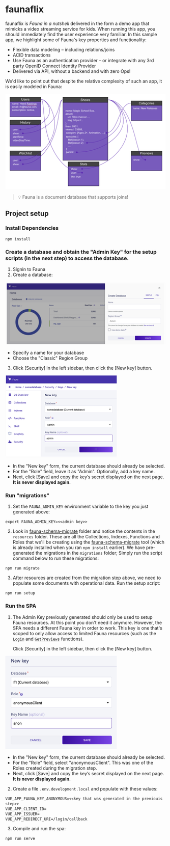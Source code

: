 # faunaflix
faunaflix is *Fauna in a nutshell* delivered in the form a demo app that mimicks a video streaming service for kids. 
When running this app, you should immediately find the user experience very familiar. 
In this sample app, we highlight some of Fauna's key properties and functionality:
* Flexible data modeling – including relations/joins
* ACID transactions
* Use Fauna as an authentication provider – or integrate with any 3rd party OpenID Connect Identity Provider
* Delivered via API, without a backend and with zero Ops!

We'd like to point out that despite the relative complexity of such an app, it is easily modeled in Fauna:

![faunaflix](/images/faunaflix.png)
> :bulb: Fauna is a document database that supports joins!


## Project setup

### Install Dependencies
```
npm install
```

### Create a database and obtain the "Admin Key" for the setup scripts (in the next step) to access the database.
1. Signin to Fauna 
2. Create a database: 

  <img src="images/createdb.png" alt="drawing" width="600"/>

   * Specify a name for your database
   * Choose the "Classic" Region Group

3. Click [Security] in the left sidebar, then click the [New key] button.

  <img src="images/adminkey.png" alt="drawing" width="350"/>

   * In the "New key" form, the current database should already be selected. 
   * For the "Role" field, leave it as "Admin". Optionally, add a key name. 
   * Next, click [Save] and copy the key’s secret displayed on the next page. **It is never displayed again.**


### Run "migrations"

1. Set the `FAUNA_ADMIN_KEY` environment variable to the key you just generated above:
  ```
  export FAUNA_ADMIN_KEY=<<admin key>>
  ```

2. Look in [fauna-schema-migrate](/fauna-schema-migrate) folder and notice the contents in the `resources` folder. These are all the Collections, Indexes, Functions and Roles that we'll be creating using the [fauna-schema-migrate](https://github.com/fauna-labs/fauna-schema-migrate) tool (which is already installed when you ran `npm install` earlier). We have pre-generated the migrations in the `migrations` folder; Simply run the script command below to run these migrations:

  ```
  npm run migrate
  ```

3. After resources are created from the migration step above, we need to populate some documents with operational data. Run the setup script:

  ```
  npm run setup
  ```

### Run the SPA

1. The Admin Key previously generated should only be used to setup Fauna resources. At this point you don't need it anymore.
   However, the SPA needs a different Fauna key in order to work. This key is one that's scoped to only allow access to
   limited Fauna resources (such as the [`Login`](/fauna-schema-migrate/resources/functions/Login.fql)
   and [`GetPreviews`](/fauna-schema-migrate/resources/functions/GetPreviews.fql) functions). 
   
   Click [Security] in the left sidebar, then click the [New key] button.
   
  <img src="images/anonkey.png" alt="drawing" width="350"/>

   * In the "New key" form, the current database should already be selected. 
   * For the "Role" field, select "anonymousClient". This was one of the Roles created during the migration step.
   * Next, click [Save] and copy the key’s secret displayed on the next page. **It is never displayed again.**

2. Create a file `.env.development.local` and populate with these values:
  ```
  VUE_APP_FAUNA_KEY_ANONYMOUS=<<key that was generated in the previouis step>>
  VUE_APP_CLIENT_ID=
  VUE_APP_ISSUER=
  VUE_APP_REDIRECT_URI=/login/callback
  ```

3. Compile and run the spa:
  ```
  npm run serve
  ```

